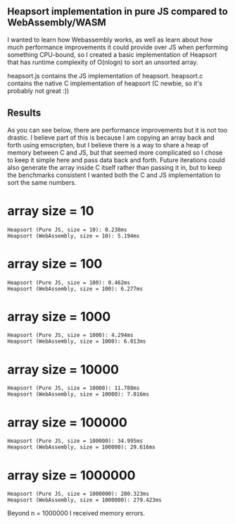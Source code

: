 ## Heapsort implementation in pure JS compared to WebAssembly/WASM

I wanted to learn how Webassembly works, as well as learn about how much performance improvements it could provide over JS when performing something CPU-bound, so I created a basic implementation of Heapsort that has runtime complexity of O(nlogn) to sort an unsorted array.

heapsort.js contains the JS implementation of heapsort.
heapsort.c contains the native C implementation of heapsort (C newbie, so it's probably not great :))

## Results

As you can see below, there are performance improvements but it is not too drastic. I believe part of this is because I am copying an array back and forth using emscripten, but I believe there is a way to share a heap of memory between C and JS, but that seemed more complicated so I chose to keep it simple here and pass data back and forth. Future iterations could also generate the array inside C itself rather than passing it in, but to keep the benchmarks consistent I wanted both the C and JS implementation to sort the same numbers.

# array size = 10

```
Heapsort (Pure JS, size = 10): 0.238ms
Heapsort (WebAssembly, size = 10): 5.194ms
```

# array size = 100

```
Heapsort (Pure JS, size = 100): 0.462ms
Heapsort (WebAssembly, size = 100): 6.277ms
```

# array size = 1000

```
Heapsort (Pure JS, size = 1000): 4.294ms
Heapsort (WebAssembly, size = 1000): 6.013ms
```

# array size = 10000

```
Heapsort (Pure JS, size = 10000): 11.788ms
Heapsort (WebAssembly, size = 10000): 7.016ms
```

# array size = 100000

```
Heapsort (Pure JS, size = 100000): 34.995ms
Heapsort (WebAssembly, size = 100000): 29.616ms
```


# array size = 1000000

```
Heapsort (Pure JS, size = 1000000): 280.323ms
Heapsort (WebAssembly, size = 1000000): 279.423ms
```

Beyond n = 1000000 I received memory errors.
